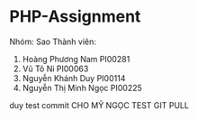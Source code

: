 # PHP-Assignment

Nhóm: Sao
Thành viên:
1.	Hoàng Phương Nam	    PI00281
2.	Vũ Tô Ni	            PI00063
3.	Nguyễn Khánh Duy	    PI00114
4.	Nguyễn Thị Minh Ngọc	PI00225

duy test commit
CHO MỸ NGỌC TEST GIT PULL
